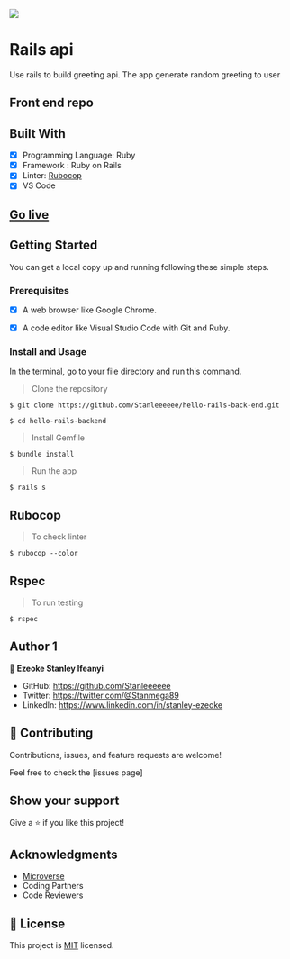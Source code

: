 ![](https://img.shields.io/badge/Microverse-blueviolet)

# Rails api

Use rails  to build greeting api. The app generate random greeting to user

## Front end repo 
[]()

## Built With

- [x] Programming Language: Ruby
- [x] Framework : Ruby on Rails
- [x] Linter: [Rubocop](https://rubocop.org/)
- [x] VS Code

## [Go live](#)

## Getting Started

You can get a local copy up and running following these simple steps.

### Prerequisites

- [x] A web browser like Google Chrome.
- [x] A code editor like Visual Studio Code with Git and Ruby.


### Install and Usage

In the terminal, go to your file directory and run this command.

> Clone the repository
```
$ git clone https://github.com/Stanleeeeee/hello-rails-back-end.git
```
```
$ cd hello-rails-backend
```
> Install Gemfile
```
$ bundle install
```

> Run the app 
```
$ rails s
```


## Rubocop
> To check linter
```
$ rubocop --color
```

## Rspec
> To run testing 
```
$ rspec 
```

## Author 1


👤   **Ezeoke Stanley Ifeanyi**

- GitHub: https://github.com/Stanleeeeee
- Twitter: https://twitter.com/@Stanmega89
- LinkedIn: https://www.linkedin.com/in/stanley-ezeoke

## 🤝 Contributing

Contributions, issues, and feature requests are welcome!

Feel free to check the [issues page]

## Show your support

Give a ⭐️ if you like this project!

## Acknowledgments

- [Microverse](https://www.microverse.org/)
- Coding Partners
- Code Reviewers

## 📝 License

This project is [MIT](https://github.com/medsonmoombe/hello-rails-backend/blob/dev/LICENSE) licensed.